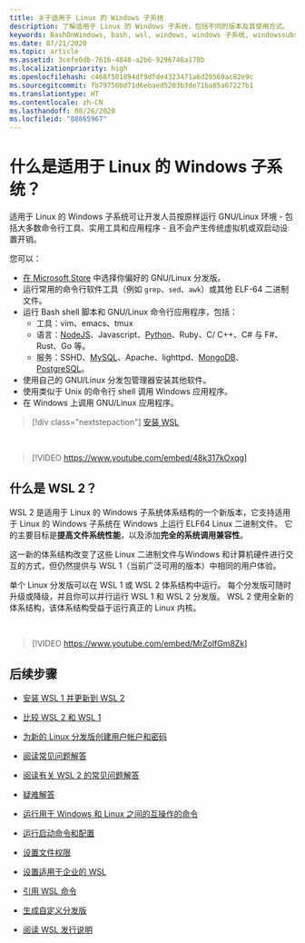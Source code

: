 ```yaml
---
title: 关于适用于 Linux 的 Windows 子系统
description: 了解适用于 Linux 的 Windows 子系统，包括不同的版本及其使用方式。
keywords: BashOnWindows, bash, wsl, windows, windows 子系统, windowssubsystem, gnu, linux
ms.date: 07/21/2020
ms.topic: article
ms.assetid: 3cefe0db-7616-4848-a2b6-9296746a178b
ms.localizationpriority: high
ms.openlocfilehash: c468f501894df9dfde4323471a6d20569ac82e9c
ms.sourcegitcommit: fb79750bd71d6ebaed5203b3de71ba85a67227b1
ms.translationtype: HT
ms.contentlocale: zh-CN
ms.lasthandoff: 08/26/2020
ms.locfileid: "88865967"
---
```

# <a name="what-is-the-windows-subsystem-for-linux"></a>什么是适用于 Linux 的 Windows 子系统？

适用于 Linux 的 Windows 子系统可让开发人员按原样运行 GNU/Linux 环境 - 包括大多数命令行工具、实用工具和应用程序 - 且不会产生传统虚拟机或双启动设置开销。

您可以：

* [在 Microsoft Store](https://aka.ms/wslstore) 中选择你偏好的 GNU/Linux 分发版。
* 运行常用的命令行软件工具（例如 `grep`、`sed`、`awk`）或其他 ELF-64 二进制文件。
* 运行 Bash shell 脚本和 GNU/Linux 命令行应用程序，包括：  
    * 工具：vim、emacs、tmux
    * 语言：[NodeJS](https://docs.microsoft.com/windows/nodejs/setup-on-wsl2)、Javascript、[Python](https://docs.microsoft.com/windows/python/web-frameworks)、Ruby、C/ C++、C# 与 F#、Rust、Go 等。
    * 服务：SSHD、[MySQL](./tutorials/wsl-database.md)、Apache、lighttpd、[MongoDB](./tutorials/wsl-database.md)、[PostgreSQL](./tutorials/wsl-database.md)。
* 使用自己的 GNU/Linux 分发包管理器安装其他软件。
* 使用类似于 Unix 的命令行 shell 调用 Windows 应用程序。
* 在 Windows 上调用 GNU/Linux 应用程序。

> [!div class="nextstepaction"]
> [安装 WSL](install-win10.md)

<br>

> [!VIDEO https://www.youtube.com/embed/48k317kOxqg]

## <a name="what-is-wsl-2"></a>什么是 WSL 2？

WSL 2 是适用于 Linux 的 Windows 子系统体系结构的一个新版本，它支持适用于 Linux 的 Windows 子系统在 Windows 上运行 ELF64 Linux 二进制文件。 它的主要目标是**提高文件系统性能**，以及添加**完全的系统调用兼容性**。

这一新的体系结构改变了这些 Linux 二进制文件与Windows 和计算机硬件进行交互的方式，但仍然提供与 WSL 1（当前广泛可用的版本）中相同的用户体验。

单个 Linux 分发版可以在 WSL 1 或 WSL 2 体系结构中运行。 每个分发版可随时升级或降级，并且你可以并行运行 WSL 1 和 WSL 2 分发版。 WSL 2 使用全新的体系结构，该体系结构受益于运行真正的 Linux 内核。

<br>

> [!VIDEO https://www.youtube.com/embed/MrZolfGm8Zk]

## <a name="next-steps"></a>后续步骤

* [安装 WSL 1 并更新到 WSL 2](./install-win10.md)

* [比较 WSL 2 和 WSL 1](./compare-versions.md)

* [为新的 Linux 分发版创建用户帐户和密码](./user-support.md)

* [阅读常见问题解答](./faq.md)

* [阅读有关 WSL 2 的常见问题解答](./wsl2-faq.md)

* [疑难解答](./troubleshooting.md)

* [运行用于 Windows 和 Linux 之间的互操作的命令](./interop.md)

* [运行启动命令和配置](./wsl-config.md)

* [设置文件权限](./file-permissions.md)

* [设置适用于企业的 WSL](./enterprise.md)

* [引用 WSL 命令](./reference.md)

* [生成自定义分发版](./build-custom-distro.md)

* [阅读 WSL 发行说明](./release-notes.md)
